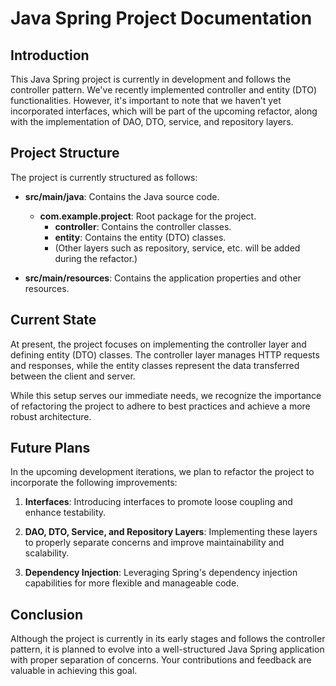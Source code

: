# Java Spring Project Documentation

## Introduction

This Java Spring project is currently in development and follows the controller pattern. We've recently implemented controller and entity (DTO) functionalities. However, it's important to note that we haven't yet incorporated interfaces, which will be part of the upcoming refactor, along with the implementation of DAO, DTO, service, and repository layers.

## Project Structure

The project is currently structured as follows:

- **src/main/java**: Contains the Java source code.
    - **com.example.project**: Root package for the project.
        - **controller**: Contains the controller classes.
        - **entity**: Contains the entity (DTO) classes.
        - (Other layers such as repository, service, etc. will be added during the refactor.)

- **src/main/resources**: Contains the application properties and other resources.

## Current State

At present, the project focuses on implementing the controller layer and defining entity (DTO) classes. The controller layer manages HTTP requests and responses, while the entity classes represent the data transferred between the client and server.

While this setup serves our immediate needs, we recognize the importance of refactoring the project to adhere to best practices and achieve a more robust architecture.

## Future Plans

In the upcoming development iterations, we plan to refactor the project to incorporate the following improvements:

1. **Interfaces**: Introducing interfaces to promote loose coupling and enhance testability.

2. **DAO, DTO, Service, and Repository Layers**: Implementing these layers to properly separate concerns and improve maintainability and scalability.

3. **Dependency Injection**: Leveraging Spring's dependency injection capabilities for more flexible and manageable code.

## Conclusion

Although the project is currently in its early stages and follows the controller pattern, it is planned to evolve into a well-structured Java Spring application with proper separation of concerns. Your contributions and feedback are valuable in achieving this goal.
